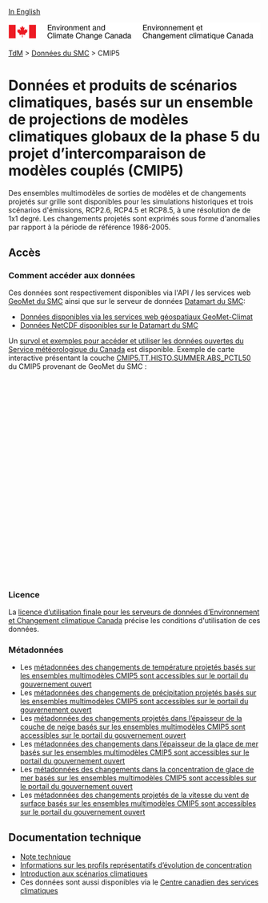 [In English](readme_cmip5_en.md)

![ECCC logo](../../img_eccc-logo.png)

[TdM](../../readme_fr.md) > [Données du SMC](../readme_fr.md) > CMIP5

# Données et produits de scénarios climatiques, basés sur un ensemble de projections de modèles climatiques globaux de la phase 5 du projet d’intercomparaison de modèles couplés (CMIP5) 

Des ensembles multimodèles de sorties de modèles et de changements projetés sur grille sont disponibles pour les simulations historiques et trois scénarios d'émissions, RCP2.6, RCP4.5 et RCP8.5, à une résolution de de 1x1 degré. Les changements projetés sont exprimés sous forme d'anomalies par rapport à la période de référence 1986-2005. 

## Accès

### Comment accéder aux données

Ces données sont respectivement disponibles via l'API / les services web [GeoMet du SMC](../../msc-geomet/readme_fr.md) ainsi que sur le serveur de données [Datamart du SMC](../../msc-datamart/readme_fr.md):

* [Données disponibles via les services web géospatiaux GeoMet-Climat](readme_cmip5-geomet_fr.md)
* [Données NetCDF disponibles sur le Datamart du SMC](readme_cmip5-datamart_fr.md)

Un [survol et exemples pour accéder et utiliser les données ouvertes du Service météorologique du Canada](../../usage/readme_fr.md) est disponible. Exemple de carte interactive présentant la couche [CMIP5.TT.HISTO.SUMMER.ABS_PCTL50](https://geo.weather.gc.ca/geomet-climate?service=WMS&version=1.3.0&request=GetCapabilities&lang=fr&layer=CMIP5.TT.HISTO.SUMMER.ABS_PCTL50) du CMIP5 provenant de GeoMet du SMC :

<div id="map" style="height: 400px;"></div>

### Licence

La [licence d’utilisation finale pour les serveurs de données d’Environnement et Changement climatique Canada](../../licence/readme_fr.md) précise les conditions d'utilisation de ces données.

### Métadonnées

* Les [métadonnées des changements de température projetés basés sur les ensembles multimodèles CMIP5 sont accessibles sur le portail du gouvernement ouvert](https://ouvert.canada.ca/data/fr/dataset/1e86f4f7-da88-403e-bd44-92065c0fd568)
* Les [métadonnées des changements de précipitation projetés basés sur les ensembles multimodèles CMIP5 sont accessibles sur le portail du gouvernement ouvert](https://ouvert.canada.ca/data/fr/dataset/eddd6eaf-34d7-4452-a994-3d928115a68b)
* Les [métadonnées des changements projetés dans l’épaisseur de la couche de neige basés sur les ensembles multimodèles CMIP5 sont accessibles sur le portail du gouvernement ouvert](https://ouvert.canada.ca/data/fr/dataset/0933f0dc-3625-4583-828a-86d032e4b737)
* Les [métadonnées des changements dans l’épaisseur de la glace de mer basés sur les ensembles multimodèles CMIP5 sont accessibles sur le portail du gouvernement ouvert](https://ouvert.canada.ca/data/fr/dataset/b6a68b05-58f3-4d71-89d8-25b5a5277796)
* Les [métadonnées des changements dans la concentration de glace de mer basés sur les ensembles multimodèles CMIP5 sont accessibles sur le portail du gouvernement ouvert](https://ouvert.canada.ca/data/fr/dataset/78f9e3e0-3a12-4321-99dd-eed047c31e5e)
* Les [métadonnées des changements projetés de la vitesse du vent de surface basés sur les ensembles multimodèles CMIP5 sont accessibles sur le portail du gouvernement ouvert](https://ouvert.canada.ca/data/fr/dataset/e0c71149-db7a-4700-acfd-1c8f9d778354)

## Documentation technique

* [Note technique](https://collaboration.cmc.ec.gc.ca/cmc/cmos/public_doc/msc-data/climate_cmip5/CMIP5_Technical_Documentation_fr.pdf)
* [Informations sur les profils représentatifs d’évolution de concentration](http://scenarios-climatiques.canada.ca/index.php?page=scen-rcp)
* [Introduction aux scénarios climatiques](http://scenarios-climatiques.canada.ca/index.php?page=cmip5-intro)
* Ces données sont aussi disponibles via le [Centre canadien des services climatiques](https://www.canada.ca/fr/environnement-changement-climatique/services/changements-climatiques/centre-canadien-services-climatiques/a-propos.html)


<link rel="stylesheet" href="https://cdnjs.cloudflare.com/ajax/libs/openlayers/4.6.5/ol.css" integrity="sha256-rQq4Fxpq3LlPQ8yP11i6Z2lAo82b6ACDgd35CKyNEBw=" crossorigin="anonymous" />
<script src="https://cdn.polyfill.io/v2/polyfill.min.js?features=requestAnimationFrame,Element.prototype.classList,URL"></script>
<script src="https://cdnjs.cloudflare.com/ajax/libs/openlayers/4.6.5/ol.js" integrity="sha256-77IKwU93jwIX7zmgEBfYGHcmeO0Fx2MoWB/ooh9QkBA=" crossorigin="anonymous"></script>
<script>
    function isIE() {
      return window.navigator.userAgent.match(/(MSIE|Trident)/);
    }
    var head = document.getElementsByTagName('head')[0];
    var js = document.createElement("script");
    js.type = "text/javascript";
    if (isIE())
    {
        js.src = "../../../js/cmip5_ie.js";
        document.getElementById("controller").setAttribute("hidden", true);
    }
    else
    {
        js.src = "../../../js/cmip5.js";
    }
    head.appendChild(js);
</script>
